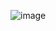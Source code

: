 ![image](https://user-images.githubusercontent.com/101490770/209957807-eaa12a2f-c94a-4538-92d6-132e15955eba.png)
